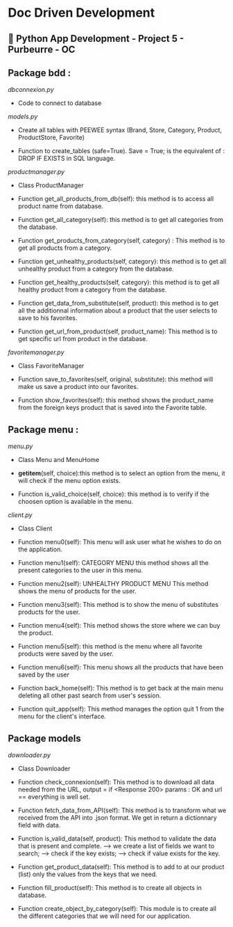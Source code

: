 
# Doc Driven Development

## :snake: Python App Development - Project 5 - Purbeurre - OC

## Package bdd : 

*dbconnexion.py*

- Code to connect to database


*models.py*

- Create all tables with PEEWEE syntax (Brand, Store, Category, Product, ProductStore, Favorite)

- Function to create_tables (safe=True).
Save = True; is the equivalent of : DROP IF EXISTS in SQL language.


*productmanager.py*

- Class ProductManager

- Function get_all_products_from_db(self): this method is to access all product name from database.

- Function get_all_category(self): this method is to get all categories from the database.

- Function get_products_from_category(self, category) : This method is to get all products from a category.

- Function get_unhealthy_products(self, category): this method is to get all unhealthy product from a category
from the database.

- Function get_healthy_products(self, category): this method is to get all healthy product from a category from the database.

- Function get_data_from_substitute(self, product): this method is to get all the additionnal information about a
product that the user selects to save to his favorites.

- Function get_url_from_product(self, product_name): This method is to get specific url from product in the database.


*favoritemanager.py*

- Class FavoriteManager

- Function save_to_favorites(self, original, substitute): this method will make us save a product into our favorites.

- Function show_favorites(self): this method shows the product_name from the foreign keys 
product that is saved into the Favorite table.


## Package menu :

*menu.py*

- Class Menu and MenuHome

- __getitem__(self, choice):this method  is  to  select  an option from the menu, it will check  if the menu option exists.

- Function is_valid_choice(self, choice): this method is  to  verify if the  choosen
option is available in the menu.


*client.py*

- Class Client

- Function menu0(self): This menu will ask user what he wishes to do on the application.

- Function menu1(self): CATEGORY MENU
this method shows all the present categories to the user in this menu.

- Function menu2(self): UNHEALTHY PRODUCT MENU
This method shows the menu of products for the user. 

- Function menu3(self): This method is to show the menu of substitutes products for the user.

- Function menu4(self): This method shows the store where we can buy the product.

- Function menu5(self): this method is the menu where all favorite products were saved by
the user.

- Function menu6(self): This menu shows all the products that have been saved by the user

- Function back_home(self): This method is to get back at the main menu deleting all other past
search from user's session.

- Function quit_app(self): This method manages the option quit 1 from the menu for the client's interface.



## Package models

*downloader.py*

- Class Downloader

- Function check_connexion(self):
This method is to download all data needed
from the URL,
output = if <Response 200> params : OK
and url == everything is well set.

- Function fetch_data_from_API(self):
This method is to transform what we received from the API into .json format.
We get in return a dictionnary field with data.

- Function is_valid_data(self, product):
This method to validate the data that is present and complete.
        --> we create a list of fields we want to search;
        --> check if the key exists;
        --> check if value exists for the key.

- Function get_product_data(self):
This method is to add to at our product (list) only the values from
the keys that we need.

- Function fill_product(self): This method is to create all objects in database.

- Function create_object_by_category(self): This module is to create all the different categories
that we will need for our application.

